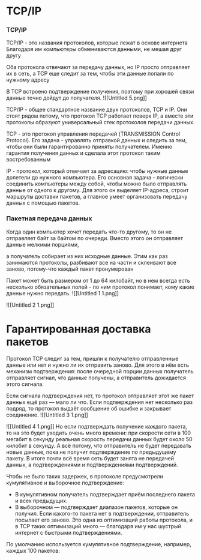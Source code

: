 # TCP/IP

### **TCP/IP**

TCP/IP - это названия протоколов, которые лежат в основе интернета
Благодаря им компьютеры обмениваются данными, не мешая друг другу

Оба протокола отвечают за передачу данных, но IP просто отправляет их в сеть, а TCP еще следит за тем, чтобы эти данные попали по нужному адресу

В TCP встроено подтверждение получения, поэтому при хорошей связи данные точно дойдут до получателя.
![[Untitled 5.png]]


TCP/IP - общее стандартное название двух протоколов, TCP и IP. Они стоят рядом потому, что протокол TCP работает поверх IP, а вместе эти протоколы образуют универсальный стек протоколов передачи данных.

TCP - это протокол управления передачей (TRANSMISSION Control Protocol). Его задача - управлять отправкой данных и следить за тем, чтобы они были гарантированно приняты получателем. Именно гарантия получения данных и сделала этот протокол таким востребованным

IP - протокол, который отвечает за адресацию: чтобы нужные данные долетели до нужного компьютера. Его основная задача - логически соединить компьютеры между собой, чтобы можно было отправлять данные от одного к другому. Для этого он выделяет IP-адреса, строит маршруты доставки пакетов, а главное умеет организовать передачу данных с помощью пакетов.

### Пакетная передача данных

Когда один компьютер хочет передать что-то другому, то он не отправляет байт за байтом по очереди. Вместо этого он отправляет данные мелкими порциями,

а получатель собирает из них исходные данные. Этим как раз занимаются протоколы, разбивают все на части и склеивают все заново, потому-что каждый пакет пронумерован

Пакет может быть размером от 1 до 64 килобайт, но в нем всегда есть несколько обязательных  полей - по ним протокол понимает, кому какие данные нужно передать.
![[Untitled 1 1.png]]

![[Untitled 2 1.png]]


# Гарантированная доставка пакетов

Протокол TCP следит за тем, пришли к получателю отправленные данные или нет и нужно ли их отправить заново. Для этого в нём есть механизм подтверждения: после очередной порции данных получатель отправляет сигнал, что данные получены, а отправитель дожидается этого сигнала.

Если сигнала подтверждения нет, то протокол отправляет этот же пакет данных ещё раз — мало ли что. Если подтверждения нет несколько раз подряд, то протокол выдаёт сообщение об ошибке и закрывает соединение.
![[Untitled 3 1.png]]



![[Untitled 4 1.png]]
Но если подтверждать получение каждого пакета, то на это будет уходить очень много времени: при скорости сети в 100 мегабит в секунду реальная скорость передачи данных будет около 50 килобит в секунду. А всё потому, что отправитель не будет передавать новые данные, пока не получит подтверждение по предыдущему пакету. В итоге почти всё время сеть будет занята не передачей данных, а подтверждениями и подтверждениями подтверждений.

Чтобы не было таких задержек, в протоколе предусмотрели кумулятивное и выборочное подтверждение:

- В кумулятивном получатель подтверждает приём последнего пакета и всех предыдущих.
- В выборочном — подтверждает диапазон пакетов, которые он получил. Если какого-то пакета нет в подтверждении, отправитель посылает его заново. Это одна из оптимизаций работы протокола, и в TCP таких оптимизаций много — благодаря им у нас шустрый интернет с быстрыми подтверждениями.

По умолчанию используется кумулятивное подтверждение, например, каждых 100 пакетов: